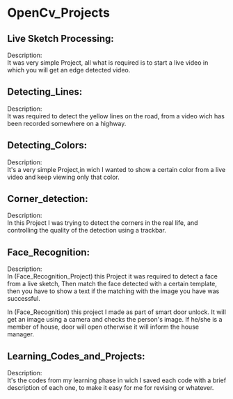 # OpenCv_Projects

## Live Sketch Processing:
Description:<br/>
It was very simple Project, all what is required is to start a live video in which you will get an edge detected video.<br/> 

## Detecting_Lines:
Description:<br/>
It was required to detect the yellow lines on the road, from a video wich has been recorded somewhere on a highway.<br/>

## Detecting_Colors:
Description:<br/>
It's a very simple Project,in wich I wanted to show a certain color from a live video and keep viewing only that color.<br/>

## Corner_detection:
Description:<br/>
In this Project I was trying to detect the corners in the real life, and controlling the quality of the detection using a trackbar.

## Face_Recognition:
Description:<br/>
In (Face_Recognition_Project) this Project it was required to detect a face from a live sketch, Then match the face detected with a certain template, then you have to show a text if the matching with the image you have was successful.  
  
In (Face_Recognition) this project I made as part of smart door unlock. It will get an image using a camera and checks the person's image.
If he/she is a member of house, door will open otherwise it will inform the house manager.

## Learning_Codes_and_Projects:
Description:<br/>
It's the codes from my learning phase in wich I saved each code with a brief description of each one, to make it easy for me for revising or whatever.<br/>

